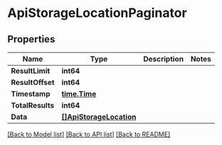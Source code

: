 # ApiStorageLocationPaginator

## Properties

Name | Type | Description | Notes
------------ | ------------- | ------------- | -------------
**ResultLimit** | **int64** |  | 
**ResultOffset** | **int64** |  | 
**Timestamp** | [**time.Time**](time.Time.md) |  | 
**TotalResults** | **int64** |  | 
**Data** | [**[]ApiStorageLocation**](api.storageLocation.md) |  | 

[[Back to Model list]](../README.md#documentation-for-models) [[Back to API list]](../README.md#documentation-for-api-endpoints) [[Back to README]](../README.md)


